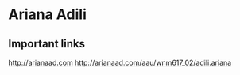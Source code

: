 # Ariana Adili

## Important links 

http://arianaad.com
http://arianaad.com/aau/wnm617_02/adili.ariana